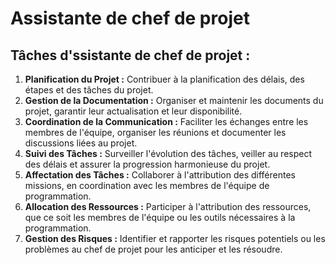 # Assistante de chef de projet

## Tâches d'ssistante de chef de projet :

1. **Planification du Projet :** Contribuer à la planification des délais, des étapes et des tâches du projet.
2. **Gestion de la Documentation :** Organiser et maintenir les documents du projet, garantir leur actualisation et leur disponibilité.
3. **Coordination de la Communication :** Faciliter les échanges entre les membres de l'équipe, organiser les réunions et documenter les discussions liées au projet.
4. **Suivi des Tâches :** Surveiller l'évolution des tâches, veiller au respect des délais et assurer la progression harmonieuse du projet.
5. **Affectation des Tâches :** Collaborer à l'attribution des différentes missions, en coordination avec les membres de l'équipe de programmation.
6. **Allocation des Ressources :** Participer à l'attribution des ressources, que ce soit les membres de l'équipe ou les outils nécessaires à la programmation.
7. **Gestion des Risques :** Identifier et rapporter les risques potentiels ou les problèmes au chef de projet pour les anticiper et les résoudre.


